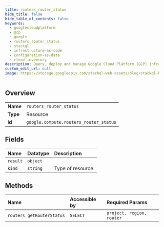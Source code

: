 ```yaml
---
title: routers_router_status
hide_title: false
hide_table_of_contents: false
keywords:
  - googlecloudplatform
  - gcp
  - google
  - routers_router_status
  - stackql
  - infrastructure-as-code
  - configuration-as-data
  - cloud inventory
description: Query, deploy and manage Google Cloud Platform (GCP) infrastructure and resources using SQL
custom_edit_url: null
image: https://storage.googleapis.com/stackql-web-assets/blog/stackql-blog-post-featured-image.png
---
```

  
    

## Overview
<table><tbody>
<tr><td><b>Name</b></td><td><code>routers_router_status</code></td></tr>
<tr><td><b>Type</b></td><td>Resource</td></tr>
<tr><td><b>Id</b></td><td><code>google.compute.routers_router_status</code></td></tr>
</tbody></table>

## Fields
| Name | Datatype | Description |
|:-----|:---------|:------------|
| `result` | `object` |  |
| `kind` | `string` | Type of resource. |
## Methods
| Name | Accessible by | Required Params |
|:-----|:--------------|:----------------|
| `routers_getRouterStatus` | `SELECT` | `project, region, router` |
